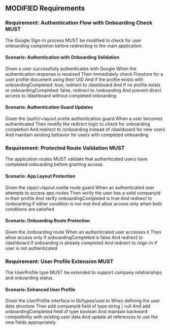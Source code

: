 ## MODIFIED Requirements

### Requirement: Authentication Flow with Onboarding Check MUST

The Google Sign-In process MUST be modified to check for user onboarding completion before redirecting to the main application.

#### Scenario: Authentication with Onboarding Validation

Given a user successfully authenticates with Google
When the authentication response is received
Then immediately check Firestore for a user profile document using their UID
And if the profile exists with onboardingCompleted: true, redirect to /dashboard
And if no profile exists or onboardingCompleted: false, redirect to /onboarding
And prevent direct access to /dashboard without completed onboarding

#### Scenario: Authentication Guard Updates

Given the (auth)/+layout.svelte authentication guard
When a user becomes authenticated
Then modify the redirect logic to check for onboarding completion
And redirect to /onboarding instead of /dashboard for new users
And maintain existing behavior for users with completed onboarding

### Requirement: Protected Route Validation MUST

The application routes MUST validate that authenticated users have completed onboarding before granting access.

#### Scenario: App Layout Protection

Given the (app)/+layout.svelte route guard
When an authenticated user attempts to access app routes
Then verify the user has a valid companyId in their profile
And verify onboardingCompleted is true
And redirect to /onboarding if either condition is not met
And allow access only when both conditions are satisfied

#### Scenario: Onboarding Route Protection

Given the /onboarding route
When an authenticated user accesses it
Then allow access only if onboardingCompleted is false
And redirect to /dashboard if onboarding is already completed
And redirect to /sign-in if user is not authenticated

### Requirement: User Profile Extension MUST

The UserProfile type MUST be extended to support company relationships and onboarding status.

#### Scenario: Enhanced User Profile

Given the UserProfile interface in lib/types/user.ts
When defining the user data structure
Then add companyId field of type string | null
And add onboardingCompleted field of type boolean
And maintain backward compatibility with existing user data
And update all references to use the new fields appropriately
